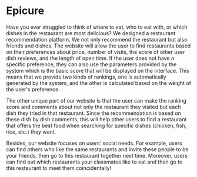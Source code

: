 # Epicure
Have you ever struggled to think of where to eat, who to eat with, or which dishes in the restaurant are most delicious? We designed a restaurant recommendation platform. We not only recommend the restaurant but also friends and dishes. The website will allow the user to find restaurants based on their preferences about price, number of visits, the score of other user dish reviews, and the length of open time. If the user does not have a specific preference, they can also use the parameters provided by the system which is the basic score that will be displayed on the interface. This means that we provide two kinds of rankings, one is automatically generated by the system, and the other is calculated based on the weight of the user's preference.

The other unique part of our website is that the user can make the ranking score and comments about not only the restaurant they visited but each dish they tried in that restaurant. Since the recommendation is based on these dish by dish comments, this will help other users to find a restaurant that offers the best food when searching for specific dishes (chicken, fish, rice, etc.) they want. 

Besides, our website focuses on users’ social needs. For example, users can find others who like the same restaurants and invite these people to be your friends, then go to this restaurant together next time. Moreover, users can find out which restaurants your classmates like to eat and then go to this restaurant to meet them coincidentally!
